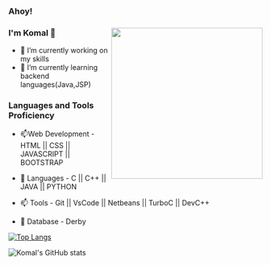 ### Ahoy!
### I'm Komal 👋                                                                                            <img align="right" width="300" height="300" src="https://media.giphy.com/media/ndIq5ohg1pyfqyVOII/giphy.gif">


- 🔭 I’m currently working on my skills
- 🌱 I’m currently learning backend languages(Java,JSP)                                               
                                                                                       
<!-- - 👯 I’m looking to collaborate on ... -->
<!-- - 🤔 I’m looking for help with ... -->
<!-- - 💬 Ask me about ... -->
<!-- - 📫 How to reach me: ... -->
<!-- - 😄 Pronouns: ... -->
<!-- - ⚡ Fun fact: ... -->

### Languages and Tools Proficiency

- 📫Web Development - HTML || CSS || JAVASCRIPT || BOOTSTRAP 


- 🌱 Languages - C  || C++ || JAVA || PYTHON  


- 📫 Tools - Git || VsCode || Netbeans || TurboC || DevC++


- 🌱 Database - Derby

















[![Top Langs](https://github-readme-stats.vercel.app/api/top-langs/?username=komal11998&layout=compact&theme=radical)](https://github.com/komal11998/github-readme-stats)
 
 
 
 ![Komal's GitHub stats](https://github-readme-stats.vercel.app/api?username=komal11998&theme=radical&show_icons=true)


